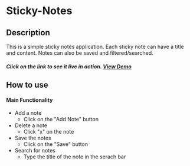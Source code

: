 # Sticky-Notes
## Description
This is a simple sticky notes application. Each sticky note can have a title and content. Notes can also be saved and filtered/searched.

##### Click on the link to see it live in action. [View Demo](http://htmlpreview.github.com/?https://github.com/swathisatish/Sticky-Notes/blob/master/sticky.html)

## How to use
#### Main Functionality
- Add a note
  - Click on the "Add Note" button
- Delete a note
  - Click "x" on the note
- Save the notes
  - Click on the "Save" button
- Search for notes
  - Type the title of the note in the serach bar

